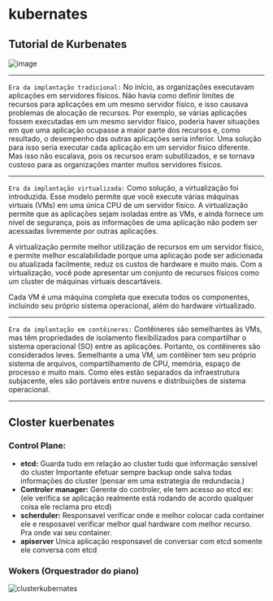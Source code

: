 # kubernates
## Tutorial de Kurbenates
![image](https://github.com/Jilosofo/kubernates/assets/126982541/9f53f386-d0dd-4a47-8818-c6eead19b6a3)

*******
`Era da implantação tradicional:` No início, as organizações executavam aplicações em servidores físicos. Não havia como definir limites de recursos para aplicações em um mesmo servidor físico, e isso causava problemas de alocação de recursos. Por exemplo, se várias aplicações fossem executadas em um mesmo servidor físico, poderia haver situações em que uma aplicação ocupasse a maior parte dos recursos e, como resultado, o desempenho das outras aplicações seria inferior. Uma solução para isso seria executar cada aplicação em um servidor físico diferente. Mas isso não escalava, pois os recursos eram subutilizados, e se tornava custoso para as organizações manter muitos servidores físicos.

*******
`Era da implantação virtualizada:` Como solução, a virtualização foi introduzida. Esse modelo permite que você execute várias máquinas virtuais (VMs) em uma única CPU de um servidor físico. A virtualização permite que as aplicações sejam isoladas entre as VMs, e ainda fornece um nível de segurança, pois as informações de uma aplicação não podem ser acessadas livremente por outras aplicações.

A virtualização permite melhor utilização de recursos em um servidor físico, e permite melhor escalabilidade porque uma aplicação pode ser adicionada ou atualizada facilmente, reduz os custos de hardware e muito mais. Com a virtualização, você pode apresentar um conjunto de recursos físicos como um cluster de máquinas virtuais descartáveis.

Cada VM é uma máquina completa que executa todos os componentes, incluindo seu próprio sistema operacional, além do hardware virtualizado.

*******
`Era da implantação em contêineres:` Contêineres são semelhantes às VMs, mas têm propriedades de isolamento flexibilizados para compartilhar o sistema operacional (SO) entre as aplicações. Portanto, os contêineres são considerados leves. Semelhante a uma VM, um contêiner tem seu próprio sistema de arquivos, compartilhamento de CPU, memória, espaço de processo e muito mais. Como eles estão separados da infraestrutura subjacente, eles são portáveis entre nuvens e distribuições de sistema operacional.
*******
## Closter kuerbenates
### Control Plane:
* **etcd:** Guarda tudo em relação ao cluster tudo que informação sensivel do cluster Importante efetuar sempre backup onde salva todas informações do cluster (pensar em uma estrategia de redundacia.)
* **Controler manager:** Gerente do controler, ele tem acesso ao etcd ex:(ele verifica se aplicação realmente está rodando de acordo qualquer coisa ele reclama pro etcd) 
* **scherduler:** Responsavel verificar onde e melhor colocar cada container ele e resposavel verificar melhor qual hardware com melhor recurso. Pra onde vai seu container. 
* **apiserver** Unica aplicação responsavel de conversar com etcd somente ele conversa com etcd
### Wokers (Orquestrador do piano) 
![clusterkubernates](https://github.com/Jilosofo/kubernates/assets/126982541/6c0ef248-995f-487f-8166-e793480184a2)



